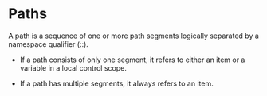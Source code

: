 
# Paths
A path is a sequence of one or more path segments logically separated by a namespace qualifier (::).

- If a path consists of only one segment, it refers to either an item or a variable in a local control scope. 

- If a path has multiple segments, it always refers to an item.
